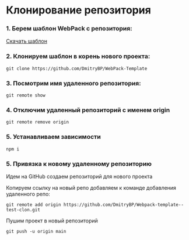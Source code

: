 # Клонирование репозитория

### 1. Берем шаблон WebPack с репозитория:

[Скачать шаблон](https://github.com/DmitryBP/WebPack-Template)

### 2. Клонируем шаблон в корень нового проекта:

    git clone https://github.com/DmitryBP/WebPack-Template

### 3. Посмотрим имя удаленного репозитория:

    git remote show 

### 4. Отключим удаленный репозиторий с именем origin 
    
    git remote remove origin 

### 5. Устанавливаем зависимости 
    
    npm i

### 5. Привязка к новому удаленному репозиторию 

 Идем на GitHub создаем репозиторий для нового проекта

 Копируем ссылку на новый репо добавляем к команде добавления удаленного репо: 

    git remote add origin https://github.com/DmitryBP/Webpack-template--test-clon.git

Пушим проект в новый репозиторий 

    git push -u origin main
    
